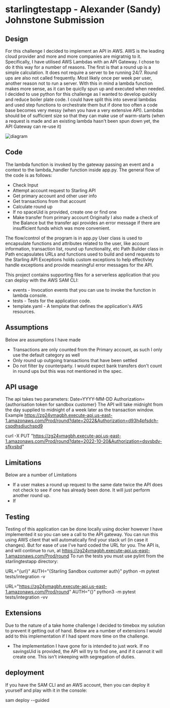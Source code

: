 # starlingtestapp - Alexander (Sandy) Johnstone Submission

## Design
For this challenge I decided to implement an API in AWS. AWS is the leading cloud provider and more and more companies are migratnig to it. Specifically, I have utilised AWS Lambdas with an API Gateway. I chose to do it this way for a number of reasons. The first is that a round up is a simple calculation. It does not require a server to be running 24/7. Round ups are also not called frequently. Most likely once per week per user, another reason not to run a server. With this in mind a lambda function makes more sense, as it can be quiclly spun up and executed when needed. I decided to use python for this challenge as I wanted to develop quickly and reduce boiler plate code. 
I could have split this into several lambdas and used step functions to orchestrate them but if done too often a code base becomes very messy (when you have a very extensive API). Lambdas should be of sufficient size so that they can make use of warm-starts (when a request is made and an existing lambda hasn't been spun down yet, the API Gateway can re-use it)

![diagram](https://d2908q01vomqb2.cloudfront.net/1b6453892473a467d07372d45eb05abc2031647a/2017/08/17/1.png)

## Code
The lambda function is invoked by the gateway passing an event and a context to the lambda_handler function inside app.py. The general flow of the code is as follows:
- Check Input
- Attempt account request to Starling API
- Get primary account and other user info
- Get transactions from that account
- Calculate round up
- If no spaceUid is provided, create one or find one
- Make transfer from primary account
Originally I also made a check of the Balance but the transfer api provides an error message if there are insufficient funds which was more convenient.

The flow/control of the program is in app.py
User class is used to encapsulate functions and attributes related to the user, like account information, transaction list, round up functionality, etc
Path Builder class in Path encapsulates URLs and functions used to build and send requests to the Starling API
Exceptions holds custom exceptions to help effectivley handle exceptions and provide meaningful error messages for the API.

This project contains supporting files for a serverless application that you can deploy with the AWS SAM CLI:

- events - Invocation events that you can use to invoke the function in lambda console.
- tests - Tests for the application code. 
- template.yaml - A template that defines the application's AWS resources.

## Assumptions
Below are assumptions I have made
- Transactions are only counted from the Primary account, as such I only use the default category as well
- Only round up outgoing transactions that have been settled
- Do not filter by counterparty. I would expect bank transfers don't count in round ups but this was not mentioned in the spec.

## API usage
The api takes two parameters:
      Date=YYYY-MM-DD
      Authorization={authorisation token for sandbox customer}
The API will take midnight from the day supplied to midnight of a week later as the transaction window.
Example
https://zg24vmagbh.execute-api.us-east-1.amazonaws.com/Prod/round?date=2022&Authorization=d93h4pfsdch-cspdhsdiuchspd9

curl -X PUT "https://zg24vmagbh.execute-api.us-east-1.amazonaws.com/Prod/round?date=2022-10-20&Authorization=dsvsbdv-sfkvsbd"


## Limitations
Below are a number of Limitations
- If a user makes a round up request to the same date twice the API does not check to see if one has already been done. It will just perform another round up.
- If 

## Testing
Testing of this application can be done locally using docker however I have implemented it so you can see a call to the API gateway. You can run this using AWS client that will automatically find your stack url (in case it changes). But for ease of use I've hard coded the URL for you.
The API is, and will continue to run, at https://zg24vmagbh.execute-api.us-east-1.amazonaws.com/Prod/round 
To run the tests you must use pylint from the starlingtestapp directory:

URL="{url}" AUTH="{Starling Sandbox customer auth}" python -m pytest tests/integration -v

URL="https://zg24vmagbh.execute-api.us-east-1.amazonaws.com/Prod/round" AUTH="{}" python3 -m pytest tests/integration -vv


## Extensions
Due to the nature of a take home challenge I decided to timebox my solution to prevent it getting out of hand. Below are a number of extensions I would add to this implementation if I had spent more time on the challenge.
- The implementation I have gone for is intended to just work. If no savingsUid is provided, the API will try to find one, and if it cannot it will create one. This isn't inkeeping with segregation of duties.

## deployment

If you have the SAM CLI and an AWS account, then you can deploy it yourself and play with it in the console:

sam deploy --guided
